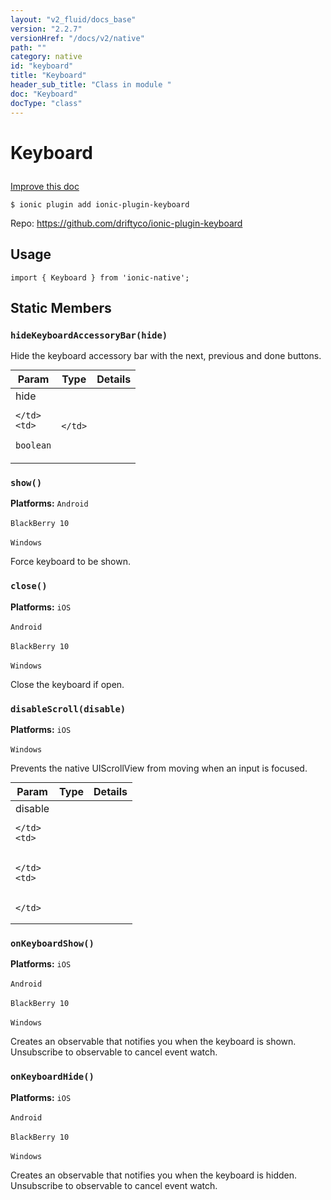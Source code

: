 ```yaml
---
layout: "v2_fluid/docs_base"
version: "2.2.7"
versionHref: "/docs/v2/native"
path: ""
category: native
id: "keyboard"
title: "Keyboard"
header_sub_title: "Class in module "
doc: "Keyboard"
docType: "class"
---
```








<h1 class="api-title">
  
  Keyboard
  

  

  

</h1>

<a class="improve-v2-docs" href="http://github.com/driftyco/ionic-native/edit/master/src/plugins/keyboard.ts#L1">
  Improve this doc
</a>



<!-- decorators -->


<pre><code>$ ionic plugin add ionic-plugin-keyboard</code></pre>
<p>Repo:
  <a href="https://github.com/driftyco/ionic-plugin-keyboard">
    https://github.com/driftyco/ionic-plugin-keyboard
  </a>
</p>

<!-- description -->




<!-- @usage tag -->

<h2>Usage</h2>

<pre><code class="lang-typescript">import { Keyboard } from &#39;ionic-native&#39;;
</code></pre>




<!-- @property tags -->


<h2>Static Members</h2>

<div id="hideKeyboardAccessoryBar"></div>
<h3><code>hideKeyboardAccessoryBar(hide)</code>
  
</h3>




Hide the keyboard accessory bar with the next, previous and done buttons.


<table class="table param-table" style="margin:0;">
  <thead>
  <tr>
    <th>Param</th>
    <th>Type</th>
    <th>Details</th>
  </tr>
  </thead>
  <tbody>
  
  <tr>
    <td>
      hide
      
      
    </td>
    <td>
      
<code>boolean</code>
    </td>
    <td>
      
      
    </td>
  </tr>
  
  </tbody>
</table>







<div id="show"></div>
<h3><code>show()</code>
  
</h3>


<p>
  <b>Platforms:</b>
  <code>Android</code>&nbsp;
  
  <code>BlackBerry 10</code>&nbsp;
  
  <code>Windows</code>&nbsp;
  </p>



Force keyboard to be shown.










<div id="close"></div>
<h3><code>close()</code>
  
</h3>


<p>
  <b>Platforms:</b>
  <code>iOS</code>&nbsp;
  
  <code>Android</code>&nbsp;
  
  <code>BlackBerry 10</code>&nbsp;
  
  <code>Windows</code>&nbsp;
  </p>



Close the keyboard if open.










<div id="disableScroll"></div>
<h3><code>disableScroll(disable)</code>
  
</h3>


<p>
  <b>Platforms:</b>
  <code>iOS</code>&nbsp;
  
  <code>Windows</code>&nbsp;
  </p>



Prevents the native UIScrollView from moving when an input is focused.


<table class="table param-table" style="margin:0;">
  <thead>
  <tr>
    <th>Param</th>
    <th>Type</th>
    <th>Details</th>
  </tr>
  </thead>
  <tbody>
  
  <tr>
    <td>
      disable
      
      
    </td>
    <td>
      

    </td>
    <td>
      
      
    </td>
  </tr>
  
  </tbody>
</table>







<div id="onKeyboardShow"></div>
<h3><code>onKeyboardShow()</code>
  
</h3>


<p>
  <b>Platforms:</b>
  <code>iOS</code>&nbsp;
  
  <code>Android</code>&nbsp;
  
  <code>BlackBerry 10</code>&nbsp;
  
  <code>Windows</code>&nbsp;
  </p>



Creates an observable that notifies you when the keyboard is shown. Unsubscribe to observable to cancel event watch.










<div id="onKeyboardHide"></div>
<h3><code>onKeyboardHide()</code>
  
</h3>


<p>
  <b>Platforms:</b>
  <code>iOS</code>&nbsp;
  
  <code>Android</code>&nbsp;
  
  <code>BlackBerry 10</code>&nbsp;
  
  <code>Windows</code>&nbsp;
  </p>



Creates an observable that notifies you when the keyboard is hidden. Unsubscribe to observable to cancel event watch.











<!-- methods on the class -->



<!-- other classes -->

<!-- end other classes -->

<!-- interfaces -->

<!-- end interfaces -->

<!-- related link --><!-- end content block -->


<!-- end body block -->

